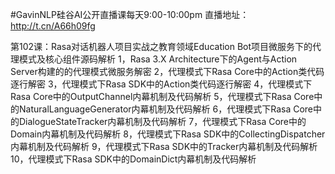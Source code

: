 #GavinNLP硅谷AI公开直播课每天9:00-10:00pm
直播地址：http://t.cn/A66h09fg

第102课：Rasa对话机器人项目实战之教育领域Education Bot项目微服务下的代理模式及核心组件源码解析
1，Rasa 3.X Architecture下的Agent与Action Server构建的的代理模式微服务解密
2，代理模式下Rasa Core中的Action类代码逐行解密
3，代理模式下Rasa SDK中的Action类代码逐行解密
4，代理模式下Rasa Core中的OutputChannel内幕机制及代码解析
5，代理模式下Rasa Core中的NaturalLanguageGenerator内幕机制及代码解析
6，代理模式下Rasa Core中的DialogueStateTracker内幕机制及代码解析
7，代理模式下Rasa Core中的Domain内幕机制及代码解析
8，代理模式下Rasa SDK中的CollectingDispatcher内幕机制及代码解析
9，代理模式下Rasa SDK中的Tracker内幕机制及代码解析
10，代理模式下Rasa SDK中的DomainDict内幕机制及代码解析
